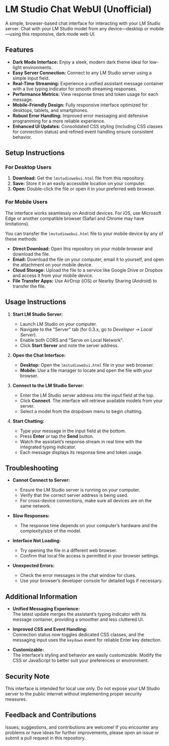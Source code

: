 # LM Studio Chat WebUI (Unofficial)

A simple, browser-based chat interface for interacting with your LM Studio server. Chat with your LM Studio model from any device—desktop or mobile—using this responsive, dark mode web UI.

## Features

- **Dark Mode Interface:** Enjoy a sleek, modern dark theme ideal for low-light environments.
- **Easy Server Connection:** Connect to any LM Studio server using a simple input field.
- **Real-Time Streaming:** Experience a unified assistant message container with a live typing indicator for smooth streaming responses.
- **Performance Metrics:** View response times and token usage for each message.
- **Mobile-Friendly Design:** Fully responsive interface optimized for desktops, tablets, and smartphones.
- **Robust Error Handling:** Improved error messaging and defensive programming for a more reliable experience.
- **Enhanced UI Updates:** Consolidated CSS styling (including CSS classes for connection status) and refined event handling ensure consistent behavior.

## Setup Instructions

### For Desktop Users

1. **Download:** Get the `lmstudiowebui.html` file from this repository.
2. **Save:** Store it in an easily accessible location on your computer.
3. **Open:** Double-click the file or open it in your preferred web browser.

### For Mobile Users

The interface works seamlessly on Android devices. For iOS, use Microsoft Edge or another compatible browser (Safari and Chrome may have limitations).

You can transfer the `lmstudiowebui.html` file to your mobile device by any of these methods:

- **Direct Download:** Open this repository on your mobile browser and download the file.
- **Email:** Download the file on your computer, email it to yourself, and open the attachment on your mobile device.
- **Cloud Storage:** Upload the file to a service like Google Drive or Dropbox and access it from your mobile device.
- **File Transfer Apps:** Use AirDrop (iOS) or Nearby Sharing (Android) to transfer the file.

## Usage Instructions

1. **Start LM Studio Server:**
   - Launch LM Studio on your computer.
   - Navigate to the "Server" tab (for 0.3.x, go to *Developer → Local Server*).
   - Enable both CORS and "Serve on Local Network".
   - Click **Start Server** and note the server address.

2. **Open the Chat Interface:**
   - **Desktop:** Open the `lmstudiowebui.html` file in your web browser.
   - **Mobile:** Use a file manager to locate and open the file with your browser.

3. **Connect to the LM Studio Server:**
   - Enter the LM Studio server address into the input field at the top.
   - Click **Connect**. The interface will retrieve available models from your server.
   - Select a model from the dropdown menu to begin chatting.

4. **Start Chatting:**
   - Type your message in the input field at the bottom.
   - Press **Enter** or tap the **Send** button.
   - Watch the assistant’s response stream in real time with the integrated typing indicator.
   - Each message displays its response time and token usage.

## Troubleshooting

- **Cannot Connect to Server:**
  - Ensure the LM Studio server is running on your computer.
  - Verify that the correct server address is being used.
  - For cross-device connections, make sure all devices are on the same network.

- **Slow Responses:**
  - The response time depends on your computer’s hardware and the complexity/size of the model.

- **Interface Not Loading:**
  - Try opening the file in a different web browser.
  - Confirm that local file access is permitted in your browser settings.

- **Unexpected Errors:**
  - Check the error messages in the chat window for clues.
  - Use your browser’s developer console for detailed logs if necessary.

## Additional Information

- **Unified Messaging Experience:**  
  The latest update merges the assistant’s typing indicator with its message container, providing a smoother and less cluttered UI.
  
- **Improved CSS and Event Handling:**  
  Connection status now toggles dedicated CSS classes, and the messaging input uses the `keydown` event for reliable Enter key detection.
  
- **Customizable:**  
  The interface’s styling and behavior are easily customizable. Modify the CSS or JavaScript to better suit your preferences or environment.

## Security Note

This interface is intended for local use only. Do not expose your LM Studio server to the public internet without implementing proper security measures.

## Feedback and Contributions

Issues, suggestions, and contributions are welcome! If you encounter any problems or have ideas for further improvements, please open an issue or submit a pull request in this repository.
